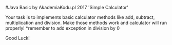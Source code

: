 #Java Basic by AkademiaKodu.pl 2017
'Simple Calculator'

Your task is to implements basic calculator methods like add, subtract, multiplication and division. Make those methods 
work and calculator will run properly! 
*remember to add exception in division by 0

Good Luck! 